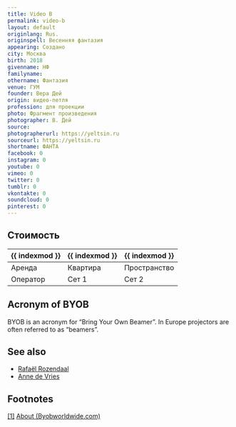 ```yaml
---
title: Video B
permalink: video-b
layout: default
originlang: Rus.
originspell: Весенняя фантазия
appearing: Создано
city: Москва
birth: 2018
givenname: НФ
familyname:
othername: Фантазия
venue: ГУМ
founder: Вера Дей
origin: видео-петля
profession: для проекции
photo: Фрагмент произведения
photographer: В. Дей
source:
photographerurl: https://yeltsin.ru
sourceurl: https://yeltsin.ru
shortname: ФАНТА
facebook: 0
instagram: 0
youtube: 0
vimeo: 0
twitter: 0
tumblr: 0
vkontakte: 0
soundcloud: 0
pinterest: 0
---
```


## Стоимость

|{{ indexmod }}|{{ indexmod }}|{{ indexmod }}|
|-|-|-|
|Аренда|Квартира|Пространство|
|Оператор|Сет 1|Сет 2|

## Acronym of BYOB

BYOB is an acronym for “Bring Your Own Beamer”. In Europe projectors are often referred to as “beamers”.

## See also

+ [Rafaël Rozendaal](rozendaal-rafael)
+ [Anne de Vries](vries-anne-de)

## Footnotes

[[1]](#a1) <span id="f1"></span> [About (Byobworldwide.com)](http://www.byobworldwide.com/)
